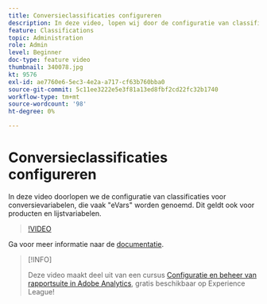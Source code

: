 ```yaml
---
title: Conversieclassificaties configureren
description: In deze video, lopen wij door de configuratie van classificaties voor omzettingsvariabelen, die vaak als eVars worden bekend. Dit geldt ook voor producten en lijstvariabelen.
feature: Classifications
topic: Administration
role: Admin
level: Beginner
doc-type: feature video
thumbnail: 340078.jpg
kt: 9576
exl-id: ae7760e6-5ec3-4e2a-a717-cf63b760bba0
source-git-commit: 5c11ee3222e5e3f81a13ed8fbf2cd22fc32b1740
workflow-type: tm+mt
source-wordcount: '98'
ht-degree: 0%

---
```


# Conversieclassificaties configureren

In deze video doorlopen we de configuratie van classificaties voor conversievariabelen, die vaak &quot;eVars&quot; worden genoemd. Dit geldt ook voor producten en lijstvariabelen.

>[!VIDEO](https://video.tv.adobe.com/v/340078/?quality=12&learn=on)

Ga voor meer informatie naar de [documentatie](https://experienceleague.adobe.com/docs/analytics/admin/admin-tools/conversion-variables/conversion-classifications.html).

>[!INFO]
>
> Deze video maakt deel uit van een cursus [Configuratie en beheer van rapportsuite in Adobe Analytics](https://experienceleague.adobe.com/?recommended=Analytics-A-1-2021.1.administration), gratis beschikbaar op Experience League!
